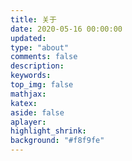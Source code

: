 ```yaml
---
title: 关于
date: 2020-05-16 00:00:00
updated:
type: "about"
comments: false
description:
keywords:
top_img: false
mathjax:
katex:
aside: false
aplayer:
highlight_shrink:
background: "#f8f9fe"
---
```

